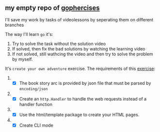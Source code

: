 ## my empty repo of [gophercises](https://gophercises.com/)

I'll save my work by tasks of videolessons by seperating them on different branches

The way I'll learn `go` it's:
1. Try to solve the task without the solution video
2. If solved, then fix the bad solutions by watching the learning video
3. If not solved, still wathcing the video and then try to solve the problem by myself.

It's `create your own adventure` exercise.
The requirements of this [exercise](https://github.com/gophercises/cyoa):

1. - [x] The book story arc is provided by json file that must be parsed by `encoding/json`
2. - [x] Create an `http.Handler` to handle the web requests instead of a handler function
3. - [x] Use the html/template package to create your HTML pages.
4. - [x] Create CLI mode